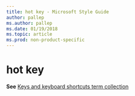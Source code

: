 ```yaml
---
title: hot key - Microsoft Style Guide
author: pallep
ms.author: pallep
ms.date: 01/19/2018
ms.topic: article
ms.prod: non-product-specific
---
```


# hot key

**See** [Keys and keyboard shortcuts term collection](~/a-z-word-list-term-collections/term-collections/keys-keyboard-shortcuts.md)
